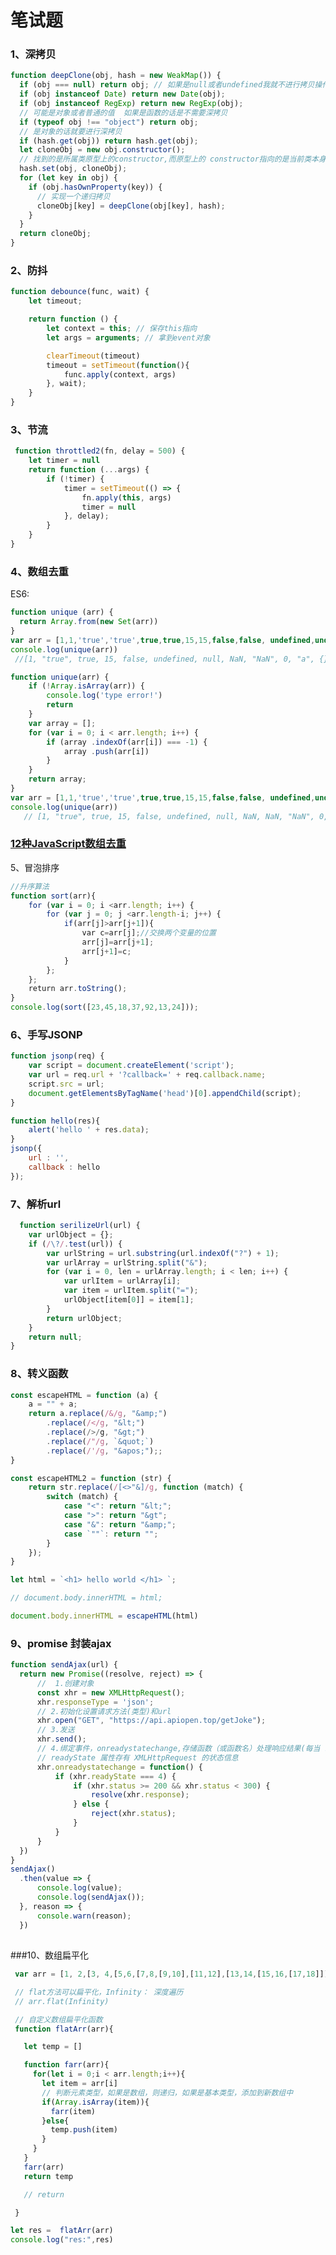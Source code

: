 # 笔试题

### 1、深拷贝

```javascript
function deepClone(obj, hash = new WeakMap()) {
  if (obj === null) return obj; // 如果是null或者undefined我就不进行拷贝操作
  if (obj instanceof Date) return new Date(obj);
  if (obj instanceof RegExp) return new RegExp(obj);
  // 可能是对象或者普通的值  如果是函数的话是不需要深拷贝
  if (typeof obj !== "object") return obj;
  // 是对象的话就要进行深拷贝
  if (hash.get(obj)) return hash.get(obj);
  let cloneObj = new obj.constructor();
  // 找到的是所属类原型上的constructor,而原型上的 constructor指向的是当前类本身
  hash.set(obj, cloneObj);
  for (let key in obj) {
    if (obj.hasOwnProperty(key)) {
      // 实现一个递归拷贝
      cloneObj[key] = deepClone(obj[key], hash);
    }
  }
  return cloneObj;
}
```

### 2、防抖

```javascript
function debounce(func, wait) {
    let timeout;

    return function () {
        let context = this; // 保存this指向
        let args = arguments; // 拿到event对象

        clearTimeout(timeout)
        timeout = setTimeout(function(){
            func.apply(context, args)
        }, wait);
    }
}
```

### 3、节流

```javascript
 function throttled2(fn, delay = 500) {
    let timer = null
    return function (...args) {
        if (!timer) {
            timer = setTimeout(() => {
                fn.apply(this, args)
                timer = null
            }, delay);
        }
    }
}
```

### 4、数组去重

ES6:

```javascript
function unique (arr) {
  return Array.from(new Set(arr))
}
var arr = [1,1,'true','true',true,true,15,15,false,false, undefined,undefined, null,null, NaN, NaN,'NaN', 0, 0, 'a', 'a',{},{}];
console.log(unique(arr))
 //[1, "true", true, 15, false, undefined, null, NaN, "NaN", 0, "a", {}, {}]
```

```javascript
function unique(arr) {
    if (!Array.isArray(arr)) {
        console.log('type error!')
        return
    }
    var array = [];
    for (var i = 0; i < arr.length; i++) {
        if (array .indexOf(arr[i]) === -1) {
            array .push(arr[i])
        }
    }
    return array;
}
var arr = [1,1,'true','true',true,true,15,15,false,false, undefined,undefined, null,null, NaN, NaN,'NaN', 0, 0, 'a', 'a',{},{}];
console.log(unique(arr))
   // [1, "true", true, 15, false, undefined, null, NaN, NaN, "NaN", 0, "a", {…}, {…}]  //NaN、{}没有去重
```

### [12种JavaScript数组去重](https://segmentfault.com/a/1190000016418021#:~:text=JavaScript%E6%95%B0%E7%BB%84%E5%8E%BB%E9%87%8D%EF%BC%8812%E7%A7%8D%E6%96%B9%E6%B3%95%EF%BC%8C%E5%8F%B2%E4%B8%8A%E6%9C%80%E5%85%A8%EF%BC%89%201%20%E6%95%B0%E7%BB%84%E5%8E%BB%E9%87%8D%E7%9A%84%E6%96%B9%E6%B3%95%202%20%E4%B8%80%E3%80%81%E5%88%A9%E7%94%A8ES6%20Set%E5%8E%BB%E9%87%8D%EF%BC%88ES6%E4%B8%AD%E6%9C%80%E5%B8%B8%E7%94%A8%EF%BC%89%203%20%E4%BA%8C%E3%80%81%E5%88%A9%E7%94%A8for%E5%B5%8C%E5%A5%97for%EF%BC%8C%E7%84%B6%E5%90%8Esplice%E5%8E%BB%E9%87%8D%EF%BC%88ES5%E4%B8%AD%E6%9C%80%E5%B8%B8%E7%94%A8%EF%BC%89,%E4%B8%83%E3%80%81%E5%88%A9%E7%94%A8hasOwnProperty%209%20%E5%85%AB%E3%80%81%E5%88%A9%E7%94%A8filter%2010%20%E4%B9%9D%E3%80%81%E5%88%A9%E7%94%A8%E9%80%92%E5%BD%92%E5%8E%BB%E9%87%8D%20More%20items...%20)
5、冒泡排序

```javascript
//升序算法
function sort(arr){
    for (var i = 0; i <arr.length; i++) {
        for (var j = 0; j <arr.length-i; j++) {
            if(arr[j]>arr[j+1]){
                var c=arr[j];//交换两个变量的位置
                arr[j]=arr[j+1];
                arr[j+1]=c;
            }
        };
    };
    return arr.toString();
}
console.log(sort([23,45,18,37,92,13,24]));
```
### 6、手写JSONP

```javascript
function jsonp(req) {
    var script = document.createElement('script');
    var url = req.url + '?callback=' + req.callback.name;
    script.src = url;
    document.getElementsByTagName('head')[0].appendChild(script);
}

function hello(res){
    alert('hello ' + res.data);
}
jsonp({
    url : '',
    callback : hello 
});
```


### 7、解析url

```javascript
  function serilizeUrl(url) {
    var urlObject = {};
    if (/\?/.test(url)) {
        var urlString = url.substring(url.indexOf("?") + 1);
        var urlArray = urlString.split("&");
        for (var i = 0, len = urlArray.length; i < len; i++) {
            var urlItem = urlArray[i];
            var item = urlItem.split("=");
            urlObject[item[0]] = item[1];
        }
        return urlObject;
    }
    return null;
}
```
### 8、转义函数

```javascript
const escapeHTML = function (a) {
    a = "" + a;
    return a.replace(/&/g, "&amp;")
        .replace(/</g, "&lt;")
        .replace(/>/g, "&gt;")
        .replace(/"/g, `&quot;`)
        .replace(/'/g, "&apos;");;
}

const escapeHTML2 = function (str) {
    return str.replace(/[<>"&]/g, function (match) {
        switch (match) {
            case "<": return "&lt;";
            case ">": return "&gt";
            case "&": return "&amp;";
            case `""`: return "";
        }
    });
}

let html = `<h1> hello world </h1> `;

// document.body.innerHTML = html;

document.body.innerHTML = escapeHTML(html)
```
### 9、promise 封装ajax

```javascript
function sendAjax(url) {
  return new Promise((resolve, reject) => {
      //  1.创建对象
      const xhr = new XMLHttpRequest();
      xhr.responseType = 'json';
      // 2.初始化设置请求方法(类型)和url
      xhr.open("GET", "https://api.apiopen.top/getJoke");
      // 3.发送
      xhr.send();
      // 4.绑定事件，onreadystatechange,存储函数（或函数名）处理响应结果(每当 readyState 改变时，就会触发 onreadystatechange 事件,一共会触发 4 次,从 0 到 4)
      // readyState 属性存有 XMLHttpRequest 的状态信息
      xhr.onreadystatechange = function() {
          if (xhr.readyState === 4) {
              if (xhr.status >= 200 && xhr.status < 300) {
                  resolve(xhr.response);
              } else {
                  reject(xhr.status);
              }
          }
      }
  })
}
sendAjax()
  .then(value => {
      console.log(value);
      console.log(sendAjax());
  }, reason => {
      console.warn(reason);
  })
```

## 

###10、数组扁平化

```js
 var arr = [1, 2,[3, 4,[5,6,[7,8,[9,10],[11,12],[13,14,[15,16,[17,18]]]]]]]

 // flat方法可以扁平化，Infinity： 深度遍历
 // arr.flat(Infinity)

 // 自定义数组扁平化函数
 function flatArr(arr){

   let temp = []

   function farr(arr){
     for(let i = 0;i < arr.length;i++){
       let item = arr[i]
       // 判断元素类型，如果是数组，则递归，如果是基本类型，添加到新数组中
       if(Array.isArray(item)){
         farr(item)
       }else{
         temp.push(item)
       }
     }
   }
   farr(arr)
   return temp

   // return 

 }

let res =  flatArr(arr)
console.log("res:",res)
       
```

